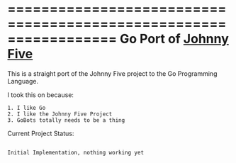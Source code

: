 =================================================================
Go Port of [Johnny Five](https://github.com/rwaldron/johnny-five)
=================================================================

This is a straight port of the Johnny Five project to the Go
Programming Language.

I took this on because:

    1. I like Go
    2. I like the Johnny Five Project
    3. GoBots totally needs to be a thing

Current Project Status:
~~~~~~~~~~~~~~~~~~~~~~

Initial Implementation, nothing working yet
